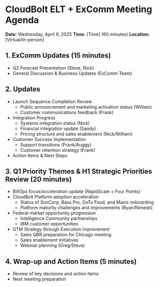 # CloudBolt ELT + ExComm Meeting Agenda

**Date:** Wednesday, April 9, 2025 
**Time:** [Time] (60 minutes) 
**Location:** [Virtual/In-person]

## 1. ExComm Updates (15 minutes)
- Q2 Forecast Presentation (Steve, Nick)
- General Discussion & Business Updates (ExComm Team)

## 2. Updates
- Launch Sequence Completion Review
    - Public announcement and marketing activation status (William)
    - Customer communications feedback (Frank)
- Integration Progress
    - Systems integration status (Nick)
    - Financial integration update (Sandy)
    - Pricing structure and sales enablement (Nick/William)
- Customer Success Implementation
    - Support transitions (Frank/Auggy)
    - Customer retention strategy (Frank)
- Action Items & Next Steps

## 3. Q1 Priority Themes & H1 Strategic Priorities Review (20 minutes)
- BillOps focus/acceleration update (RapidScale + Four Points)
- CloudBolt Platform adoption acceleration
    - Status of SunCorp, Bass Pro, GoTo Food, and Maxis onboarding
    - Platform maturity challenges and improvements (Ryan/Nimesh)
- Federal market opportunity progression
    - Intelligence Community partnerships
    - IBM customer opportunities
- GTM Strategy through Execution improvement
    - Sales QBR preparation for Chicago meeting
    - Sales enablement initiatives
    - Webinar planning (Greg/Steve)

## 4. Wrap-up and Action Items (5 minutes)
- Review of key decisions and action items
- Next meeting preparation

